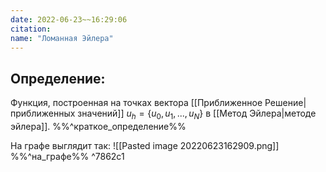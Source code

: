 ```yaml
---
date: 2022-06-23~~16:29:06
citation: 
name: "Ломанная Эйлера"
---
```

## Определение:
Функция, построенная на точках вектора [[Приближенное Решение|приближенных значений]] $u_h = \{u_0,u_1,...,u_N\}$ в [[Метод Эйлера|методе эйлера]].
%%^краткое_определение%%

На графе выглядит так:
![[Pasted image 20220623162909.png]] %%^на_графе%% ^7862c1